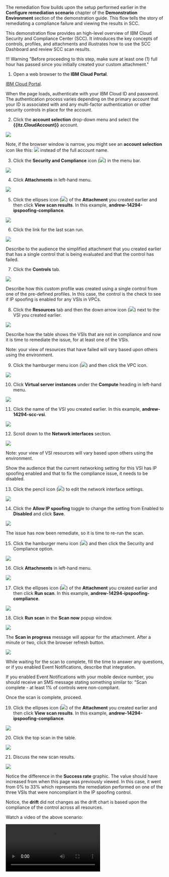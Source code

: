 The remediation flow builds upon the setup performed earlier in the **Configure remediation scenario** chapter of the **Demonstration Environment** section of the demonstration guide. This flow tells the story of remediating a compliance failure and viewing the results in SCC.

This demonstration flow provides an high-level overview of IBM Cloud Security and Compliance Center (SCC). It introduces the key concepts of controls, profiles, and attachments and illustrates how to use the SCC Dashboard and review SCC scan results. 

!!! Warning "Before proceeding to this step, make sure at least one (1) full hour has passed since you initially created your custom attachment."


1. Open a web browser to the **IBM Cloud Portal**.

<a href="https://cloud.ibm.com" target="_blank">IBM Cloud Portal</a>.

When the page loads, authenticate with your IBM Cloud ID and password. The authentication process varies depending on the primary account that your ID is associated with and any multi-factor authentication or other security controls in place for the account.

2. Click the **account selection** drop-down menu and select the **{{itz.CloudAccount}}** account.

![](../env/_attachments/switchAccount.png)

Note, if the browser window is narrow, you might see an **account selection** icon like this: ![](../env/_attachments/switchAccountIcon.png) instead of the full account name.

3. Click the **Security and Compliance** icon (![](_attachments/sccIcon.png)) in the menu bar.
   
![](_attachments/dashBoard.png)

4. Click **Attachments** in left-hand menu.

![](_attachments/sccOverviewPage3-attachments.png)

5. Click the ellipses icon (![](../env/_attachments/ellipses.png)) of the **Attachment** you created earlier and then click **View scan results**. In this example, **andrew-14294-ipspoofing-compliance**.

![](_attachments/scc-attachmentsPage.png)

6. Click the link for the last scan run.

![](_attachments/scc-attachmentsRemediationAttachment.png)

Describe to the audience the simplified attachment that you created earlier that has a single control that is being evaluated and that the control has failed. 

7. Click the **Controls** tab.

![](_attachments/scc-attachmentsRemediationResultsControls.png)

Describe how this custom profile was created using a single control from one of the pre-defined profiles. In this case, the control is the check to see if IP spoofing is enabled for any VSIs in VPCs.

8. Click the **Resources** tab and then the down arrow icon (![](_attachments/downArrow.png)) next to the VSI you created earlier.

![](_attachments/scc-attachmentsRemediationResultsResources.png)

Describe how the table shows the VSIs that are not in compliance and now it is time to remediate the issue, for at least one of the VSIs.

Note: your view of resources that have failed will vary based upon others using the environment.

9. Click the hamburger menu icon (![](_attachments/hamburgerIcon.png)) and then click the VPC icon.

![](_attachments/vpcMenu.png)

10. Click **Virtual server instances** under the **Compute** heading in left-hand menu.

![](_attachments/vpcMenu2.png)

11. Click the name of the VSI you created earlier. In this example, **andrew-14294-scc-vsi**.

![](_attachments/vpcVSItable.png)

12. Scroll down to the **Network interfaces** section.

![](_attachments/vpcVSInetworkInterfaces.png)

Note: your view of VSI resources will vary based upon others using the environment.

Show the audience that the current networking setting for this VSI has IP spoofing enabled and that to fix the compliance issue, it needs to be disabled.

13. Click the pencil icon (![](../env/_attachments/pencilIcon.png)) to edit the network interface settings.

![](_attachments/vpcVSInetworkInterfacesPencil.png)

14. Click the **Allow IP spoofing** toggle to change the setting from Enabled to **Disabled** and click **Save**.

![](_attachments/vpcVSInetworkInterfacesEdit.png)

The issue has now been remediate, so it is time to re-run the scan.

15. Click the hamburger menu icon (![](_attachments/hamburgerIcon.png)) and then click the Security and Compliance option.

![](_attachments/sccMenu.png)

16. Click **Attachments** in left-hand menu.

![](_attachments/sccOverviewPage3-attachments.png)

17. Click the ellipses icon (![](../env/_attachments/ellipses.png)) of the **Attachment** you created earlier and then click **Run scan**. In this example, **andrew-14294-ipspoofing-compliance**.

![](_attachments/sccRerunScan.png)

18. Click **Run scan** in the **Scan now** popup window.

![](_attachments/sccRerunScanPopup)

The **Scan in progress** message will appear for the attachment. After a minute or two, click the browser refresh button.

![](_attachments/sccRerunScanRunning)

While waiting for the scan to complete, fill the time to answer any questions, or if you enabled Event Notifications, describe that integration.

If you enabled Event Notifications with your mobile device number, you should receive an SMS message stating something similar to: "Scan complete - at least 1% of controls were non-compliant. 

Once the scan is complete, proceed.

19.  Click the ellipses icon (![](../env/_attachments/ellipses.png)) of the **Attachment** you created earlier and then click **View scan results**. In this example, **andrew-14294-ipspoofing-compliance**.

![](_attachments/sccViewRerunScanResults.png)

20. Click the top scan in the table.

![](_attachments/sccViewRerunScanResultsTable.png)

21. Discuss the new scan results.

![](_attachments/sccViewRerunScanResultsOverview.png)

Notice the difference in the **Success rate** graphic. The value should have increased from when this page was previously viewed. In this case, it went from 0% to 33% which represents the remediation performed on one of the three VSIs that were noncompliant in the IP spoofing control.

Notice, the **drift** did not changes as the drift chart is based upon the compliance of the control across all resources.

Watch a video of the above scenario:

![type:video](./_videos/remediation.mp4)